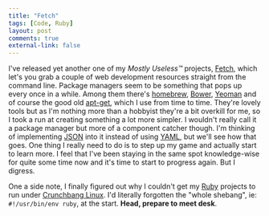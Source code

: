 ```yaml
---
title: "Fetch" 
tags: [Code, Ruby]
layout: post
comments: true
external-link: false
---
```


I've released yet another one of my *Mostly Useless™* projects, [Fetch](https://github.com/gummesson/fetch "Fetch"), which let's you grab a couple of web development resources straight from the command line. Package managers seem to be something that pops up every once in a while. Among them there's [homebrew](http://mxcl.github.com/homebrew/ "homebrew"), [Bower](http://twitter.github.com/bower/ "Bower"), [Yeoman](http://yeoman.io/ "Yeoman") and of course the good old [apt-get](http://en.wikipedia.org/wiki/Advanced_Packaging_Tool "APT"), which I use from time to time. They're lovely tools but as I'm nothing more than a hobbyist they're a bit overkill for me, so I took a run at creating something a lot more simpler. I wouldn't really call it a package manager but more of a component catcher though. I'm thinking of implementing [JSON](http://www.json.org/ "JSON") into it instead of using [YAML](http://www.yaml.org/ "YAML"), but we'll see how that goes. One thing I really need to do is to step up my game and actually start to learn more. I feel that I've been staying in the same spot knowledge-wise for quite some time now and it's time to start to progress again. But I digress.

One a side note, I finally figured out why I couldn't get my [Ruby](http://www.ruby-lang.org/ "Ruby") projects to run under [Crunchbang Linux](http://crunchbang.org/ "Crunchbang Linux"). I'd literally forgotten the "whole shebang", ie: `#!/usr/bin/env ruby`, at the start. **Head, prepare to meet desk**.
